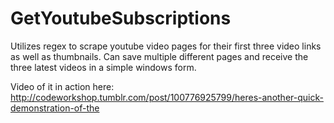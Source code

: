 # GetYoutubeSubscriptions
Utilizes regex to scrape youtube video pages for their first three video links as well as thumbnails. Can save multiple different pages and receive the three latest videos in a simple windows form.

Video of it in action here: http://codeworkshop.tumblr.com/post/100776925799/heres-another-quick-demonstration-of-the
